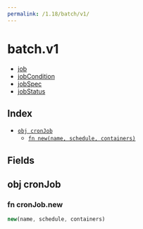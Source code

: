 ```yaml
---
permalink: /1.18/batch/v1/
---
```


# batch.v1



* [job](job.md)
* [jobCondition](jobCondition.md)
* [jobSpec](jobSpec.md)
* [jobStatus](jobStatus.md)

## Index

* [`obj cronJob`](#obj-cronjob)
  * [`fn new(name, schedule, containers)`](#fn-cronjobnew)

## Fields

## obj cronJob



### fn cronJob.new

```ts
new(name, schedule, containers)
```


